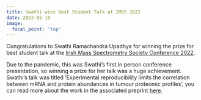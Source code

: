 ```yaml
---
title: Swathi wins Best Student Talk at IMSS 2022
date: 2022-05-18
image:
  focal_point: 'top'
---
```


Congratulations to Swathi Ramachandra Upadhya for winning the prize for best student talk at the [Irish Mass Spectrometry Society Conference 2022](https://www.imss.ie).

<!--more-->

Due to the pandemic, this was Swathi’s first in person conference presentation, so winning a prize for her talk was a huge achievement. Swathi’s talk was titled ‘Experimental reproducibility limits the correlation between mRNA and protein abundances in tumour proteomic profiles’, you can read more about the work in the associated preprint [here](https://www.biorxiv.org/content/10.1101/2021.09.22.461108v2).
